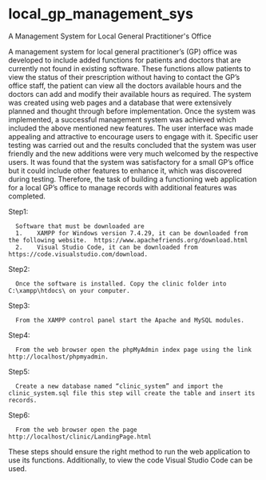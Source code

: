 # local_gp_management_sys
A Management System for Local General Practitioner's Office 

A management system for local general practitioner’s (GP) office was developed to include added functions for patients and doctors that are currently not found in existing software. These functions allow patients to view the status of their prescription without having to contact the GP’s office staff, the patient can view all the doctors available hours and the doctors can add and modify their available hours as required. The system was created using web pages and a database that were extensively planned and thought through before implementation. Once the system was implemented, a successful management system was achieved which included the above mentioned new features. The user interface was made appealing and attractive to encourage users to engage with it. Specific user testing was carried out and the results concluded that the system was user friendly and the new additions were very much welcomed by the respective users. It was found that the system was satisfactory for a small GP’s office but it could include other features to enhance it, which was discovered during testing. Therefore, the task of building a functioning web application for a local GP’s office to manage records with additional features was completed.

Step1:

      Software that must be downloaded are
      1.	XAMPP for Windows version 7.4.29, it can be downloaded from the following website.  https://www.apachefriends.org/download.html 
      2.	Visual Studio Code, it can be downloaded from https://code.visualstudio.com/download.
Step2:

      Once the software is installed. Copy the clinic folder into C:\xampp\htdocs\ on your computer.
      
Step3:

      From the XAMPP control panel start the Apache and MySQL modules.
      
Step4:

      From the web browser open the phpMyAdmin index page using the link http://localhost/phpmyadmin.
      
Step5:

      Create a new database named “clinic_system” and import the clinic_system.sql file this step will create the table and insert its records. 
      
Step6:

      From the web browser open the page http://localhost/clinic/LandingPage.html 
     

These steps should ensure the right method to run the web application to use its functions.
Additionally, to view the code Visual Studio Code can be used. 
